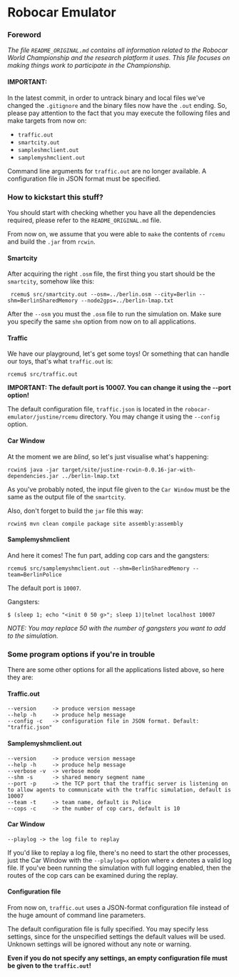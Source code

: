 # Robocar Emulator

### Foreword

*The file `README_ORIGINAL.md` contains all information related to the Robocar World Championship and the research platform it uses. This file focuses on making things work to participate in the Championship.*

#### IMPORTANT:
In the latest commit, in order to untrack binary and local files we've changed the `.gitignore` and the binary files now have the `.out` ending. So, please pay attention to the fact that you may execute the following files and make targets from now on:
 - `traffic.out`
 - `smartcity.out`
 - `sampleshmclient.out`
 - `samplemyshmclient.out`

Command line arguments for `traffic.out` are no longer available. A configuration file in JSON format must be specified.

### How to kickstart this stuff?

You should start with checking whether you have all the dependencies required, please refer to the `README_ORIGINAL.md` file.

From now on, we assume that you were able to `make` the contents of `rcemu` and build the `.jar` from `rcwin`.

#### Smartcity
After acquiring the right `.osm` file, the first thing you start should be the `smartcity`, somehow like this:

```
 rcemu$ src/smartcity.out --osm=../berlin.osm --city=Berlin --shm=BerlinSharedMemory --node2gps=../berlin-lmap.txt
```

After the `--osm` you must the `.osm` file to run the simulation on. Make sure you specify the same `shm` option from now on to all applications.

#### Traffic
We have our playground, let's get some toys! Or something that can handle our toys, that's what `traffic.out` is:

```
rcemu$ src/traffic.out
```

**IMPORTANT: The default port is 10007. You can change it using the --port option!**

The default configuration file, `traffic.json` is located in the `robocar-emulator/justine/rcemu` directory. You may change it using the `--config` option.

#### Car Window
At the moment we are *blind*, so let's just visualise what's happening:

```
rcwin$ java -jar target/site/justine-rcwin-0.0.16-jar-with-dependencies.jar ../berlin-lmap.txt
```

As you've probably noted, the input file given to the `Car Window` must be the same as the output file of the `smartcity`.

Also, don't forget to build the `jar` file this way:

```
rcwin$ mvn clean compile package site assembly:assembly
```

#### Samplemyshmclient
And here it comes! The fun part, adding cop cars and the gangsters:

```
rcemu$ src/samplemyshmclient.out --shm=BerlinSharedMemory --team=BerlinPolice
```

The default port is `10007`.

Gangsters:

```
$ (sleep 1; echo "<init 0 50 g>"; sleep 1)|telnet localhost 10007
```

*NOTE: You may replace 50 with the number of gangsters you want to add to the simulation.*

### Some program options if you're in trouble
There are some other options for all the applications listed above, so here they are:

#### Traffic.out
```
--version     -> produce version message
--help -h     -> produce help message
--config -c   -> configuration file in JSON format. Default: "traffic.json"
```
#### Samplemyshmclient.out
```
--version     -> produce version message
--help -h     -> produce help message
--verbose -v  -> verbose mode
--shm -s      -> shared memory segment name
--port -p     -> the TCP port that the traffic server is listening on to allow agents to communicate with the traffic simulation, default is 10007
--team -t     -> team name, default is Police
--cops -c     -> the number of cop cars, default is 10
```

#### Car Window
```
--playlog -> the log file to replay
```

If you'd like to replay a log file, there's no need to start the other processes, just the Car Window with the `--playlog=x` option where `x` denotes a valid log file. If you've been running the simulation with full logging enabled, then the routes of the cop cars can be examined during the replay.

#### Configuration file
From now on, `traffic.out` uses a JSON-format configuration file instead of the huge amount of command line parameters. 

The default configuration file is fully specified. You may specify less settings, since for the unspecified settings the default values will be used. Unknown settings will be ignored without any note or warning. 

**Even if you do not specify any settings, an empty configuration file must be given to the `traffic.out`!**
